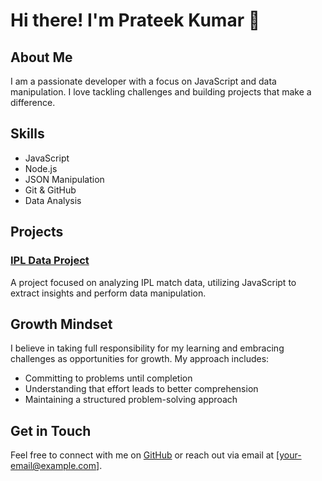 # Hi there! I'm Prateek Kumar 👋

## About Me
I am a passionate developer with a focus on JavaScript and data manipulation. I love tackling challenges and building projects that make a difference.

## Skills
- JavaScript
- Node.js
- JSON Manipulation
- Git & GitHub
- Data Analysis

## Projects
### [IPL Data Project](https://github.com/prateekkumary/js-ipl-data-project)
A project focused on analyzing IPL match data, utilizing JavaScript to extract insights and perform data manipulation.

## Growth Mindset
I believe in taking full responsibility for my learning and embracing challenges as opportunities for growth. My approach includes:
- Committing to problems until completion
- Understanding that effort leads to better comprehension
- Maintaining a structured problem-solving approach

## Get in Touch
Feel free to connect with me on [GitHub](https://github.com/prateekkumary) or reach out via email at [your-email@example.com].

